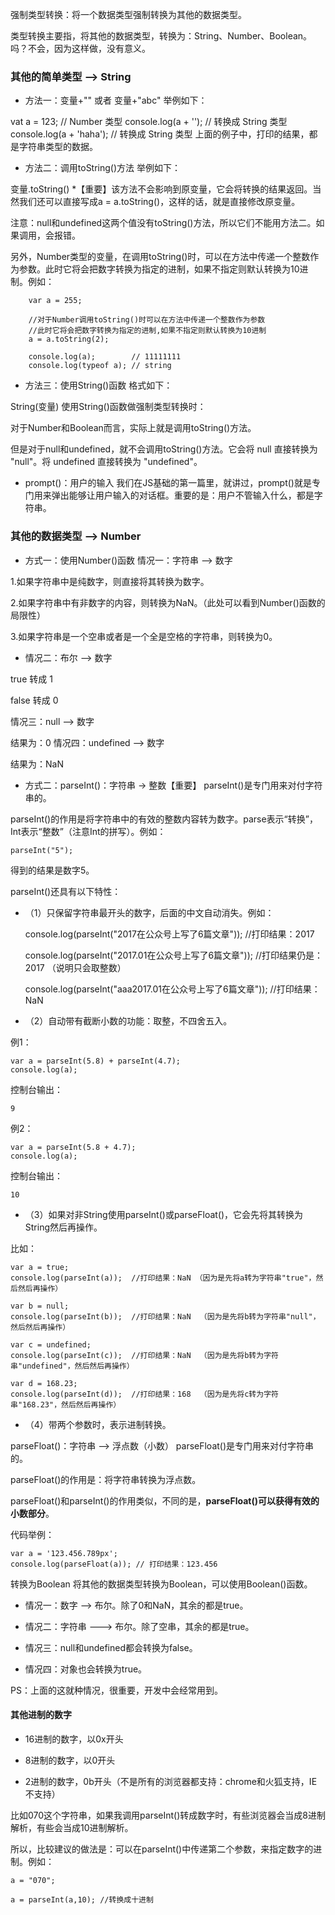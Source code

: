 强制类型转换：将一个数据类型强制转换为其他的数据类型。

类型转换主要指，将其他的数据类型，转换为：String、Number、Boolean。 吗？不会，因为这样做，没有意义。

### 其他的简单类型 --> String
* 方法一：变量+"" 或者 变量+"abc"
举例如下：

vat a = 123;  // Number 类型
console.log(a + '');  // 转换成 String 类型
console.log(a + 'haha');  // 转换成 String 类型
上面的例子中，打印的结果，都是字符串类型的数据。

* 方法二：调用toString()方法
举例如下：

变量.toString()
*【重要】该方法不会影响到原变量，它会将转换的结果返回。当然我们还可以直接写成a = a.toString()，这样的话，就是直接修改原变量。

注意：null和undefined这两个值没有toString()方法，所以它们不能用方法二。如果调用，会报错。

另外，Number类型的变量，在调用toString()时，可以在方法中传递一个整数作为参数。此时它将会把数字转换为指定的进制，如果不指定则默认转换为10进制。例如：

        var a = 255;

        //对于Number调用toString()时可以在方法中传递一个整数作为参数
        //此时它将会把数字转换为指定的进制,如果不指定则默认转换为10进制
        a = a.toString(2);

        console.log(a);        // 11111111
        console.log(typeof a); // string
* 方法三：使用String()函数
格式如下：

String(变量)
使用String()函数做强制类型转换时：

对于Number和Boolean而言，实际上就是调用toString()方法。

但是对于null和undefined，就不会调用toString()方法。它会将 null 直接转换为 "null"。将 undefined 直接转换为 "undefined"。

* prompt()：用户的输入
我们在JS基础的第一篇里，就讲过，prompt()就是专门用来弹出能够让用户输入的对话框。重要的是：用户不管输入什么，都是字符串。

### 其他的数据类型 --> Number
* 方式一：使用Number()函数
情况一：字符串 --> 数字

1.如果字符串中是纯数字，则直接将其转换为数字。

2.如果字符串中有非数字的内容，则转换为NaN。（此处可以看到Number()函数的局限性）

3.如果字符串是一个空串或者是一个全是空格的字符串，则转换为0。

* 情况二：布尔 --> 数字

true 转成 1

false 转成 0

情况三：null --> 数字

结果为：0
情况四：undefined --> 数字

结果为：NaN
* 方式二：parseInt()：字符串 -> 整数【重要】
parseInt()是专门用来对付字符串的。

parseInt()的作用是将字符串中的有效的整数内容转为数字。parse表示“转换”，Int表示“整数”（注意Int的拼写）。例如：

	parseInt("5");
得到的结果是数字5。

parseInt()还具有以下特性：

* （1）只保留字符串最开头的数字，后面的中文自动消失。例如：

    console.log(parseInt("2017在公众号上写了6篇文章"));  //打印结果：2017

    console.log(parseInt("2017.01在公众号上写了6篇文章"));  //打印结果仍是：2017   （说明只会取整数）

    console.log(parseInt("aaa2017.01在公众号上写了6篇文章"));  //打印结果：NaN
* （2）自动带有截断小数的功能：取整，不四舍五入。

例1：

	var a = parseInt(5.8) + parseInt(4.7);
	console.log(a);
控制台输出：

	9
例2：

	var a = parseInt(5.8 + 4.7);
	console.log(a);
控制台输出：

	10
* （3）如果对非String使用parseInt()或parseFloat()，它会先将其转换为String然后再操作。

比如：

    var a = true;
    console.log(parseInt(a));  //打印结果：NaN （因为是先将a转为字符串"true"，然后然后再操作）

    var b = null;
    console.log(parseInt(b));  //打印结果：NaN  （因为是先将b转为字符串"null"，然后然后再操作）

    var c = undefined;
    console.log(parseInt(c));  //打印结果：NaN  （因为是先将b转为字符串"undefined"，然后然后再操作）

    var d = 168.23;
    console.log(parseInt(d));  //打印结果：168  （因为是先将c转为字符串"168.23"，然后然后再操作）
* （4）带两个参数时，表示进制转换。

parseFloat()：字符串 --> 浮点数（小数）
parseFloat()是专门用来对付字符串的。

parseFloat()的作用是：将字符串转换为浮点数。

parseFloat()和parseInt()的作用类似，不同的是，__parseFloat()可以获得有效的小数部分__。

代码举例：

    var a = '123.456.789px';
    console.log(parseFloat(a)); // 打印结果：123.456
转换为Boolean
将其他的数据类型转换为Boolean，可以使用Boolean()函数。

* 情况一：数字 --> 布尔。除了0和NaN，其余的都是true。

* 情况二：字符串 ---> 布尔。除了空串，其余的都是true。

* 情况三：null和undefined都会转换为false。

* 情况四：对象也会转换为true。

PS：上面的这就种情况，很重要，开发中会经常用到。

#### 其他进制的数字
* 16进制的数字，以0x开头

* 8进制的数字，以0开头

* 2进制的数字，0b开头（不是所有的浏览器都支持：chrome和火狐支持，IE不支持）

比如070这个字符串，如果我调用parseInt()转成数字时，有些浏览器会当成8进制解析，有些会当成10进制解析。

所以，比较建议的做法是：可以在parseInt()中传递第二个参数，来指定数字的进制。例如：

	a = "070";

	a = parseInt(a,10); //转换成十进制


